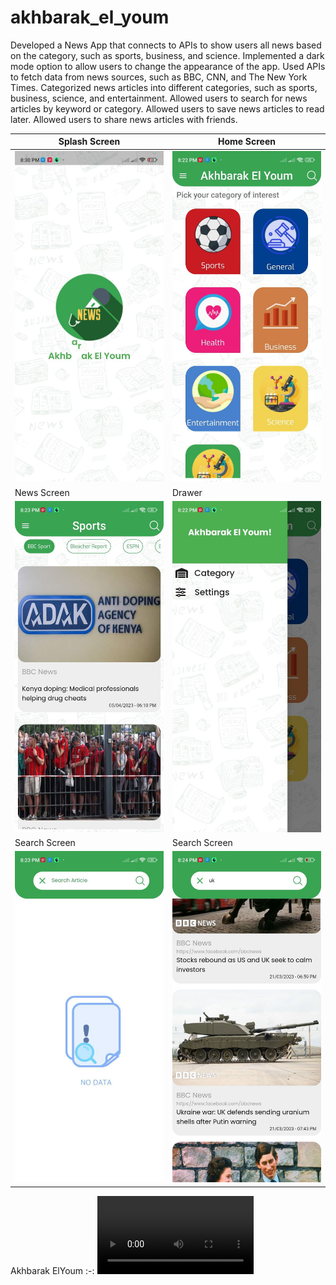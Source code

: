 # akhbarak_el_youm

Developed a News App that connects to APIs to show users all news based on the category, such as sports, business, and science.
Implemented a dark mode option to allow users to change the appearance of the app.
Used APIs to fetch data from news sources, such as BBC, CNN, and The New York Times.
Categorized news articles into different categories, such as sports, business, science, and entertainment.
Allowed users to search for news articles by keyword or category.
Allowed users to save news articles to read later.
Allowed users to share news articles with friends.

| Splash Screen | Home Screen                       |
|------|-------------------------------------------|
|<img src="assets/0.jpg" width="400">| <img src="assets/1.jpg" width="400"> |
| News Screen | Drawer                       |
| <img src="assets/2.jpg" width="400"> | <img src="assets/3.jpg" width="400"> |
| Search Screen | Search Screen                       |
| <img src="assets/4.jpg" width="400"> | <img src="assets/5.jpg" width="400"> |

Akhbarak ElYoum
:-:
<video src='https://github.com/HusseinMohamed99/Akhbarak_El_Youm/assets/84459939/8a9bdc4e-e204-49f6-8354-283444cf39c2' width=250/> |


